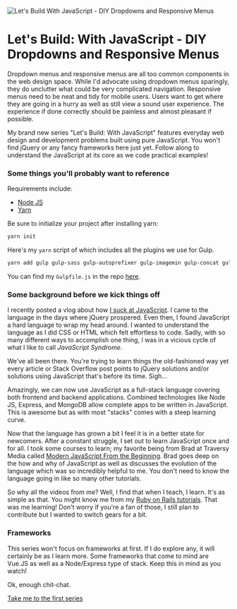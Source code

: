 ![Let's Build With JavaScript - DIY Dropdowns and Responsive Menus](https://i.imgur.com/jhhdfOf.jpg)

# Let's Build: With JavaScript - DIY Dropdowns and Responsive Menus

Dropdown menus and responsive menus are all too common components in the web design space. While I'd advocate using dropdown menus sparingly, they do unclutter what could be very complicated navigation. Responsive menus need to be neat and tidy for mobile users. Users want to get where they are going in a hurry as well as still view a sound user experience. The experience if done correctly should be painless and almost pleasant if possible.

My brand new series "Let's Build: With JavaScript" features everyday web design and development problems built using pure JavaScript. You won't find jQuery or any fancy frameworks here just yet. Follow along to understand the JavaScript at its core as we code practical examples!

### Some things you'll probably want to reference

Requirements include:

+ [Node JS](https://nodejs.org/en/)
+ [Yarn](https://yarnpkg.com/en/)

Be sure to initialize your project after installing yarn:

```bash
yarn init
```

Here's my `yarn` script of which includes all the plugins we use for Gulp.

```bash
yarn add gulp gulp-sass gulp-autoprefixer gulp-imagemin gulp-concat gulp-uglify gulp-watch gulp-sourcemaps gulp-connect --dev
```

You can find my `Gulpfile.js` in the repo [here](https://github.com/justalever/diy_dropdowns/blob/master/Gulpfile.js).

### Some background before we kick things off

I recently posted a vlog about how [I suck at JavaScript](https://web-crunch.com/i-suck-at-javascript/). I came to the language in the days where jQuery prospered. Even then, I found JavaScript a hard language to wrap my head around. I wanted to understand the language as I did CSS or HTML which felt effortless to code. Sadly, with so many different ways to accomplish one thing, I was in a vicious cycle of what I like to call *JavaScript Syndrome*.

We've all been there. You're trying to learn things the old-fashioned way yet every article or Stack Overflow post points to jQuery solutions and/or solutions using JavaScript that's before its time. Sigh...

Amazingly, we can now use JavaScript as a full-stack language covering both frontend and backend applications. Combined technologies like Node JS, Express, and MongoDB allow complete apps to be written in JavaScript. This is awesome but as with most "stacks" comes with a steep learning curve.

Now that the language has grown a bit I feel it is in a better state for newcomers. After a constant struggle, I set out to learn JavaScript once and for all. I took some courses to learn; my favorite being from Brad at Traversy Media called [Modern JavaScript From the Beginning](https://www.udemy.com/modern-javascript-from-the-beginning/). Brad goes deep on the how and why of JavaScript as well as discusses the evolution of the language which was so incredibly helpful to me. You don't need to know the language going in like so many other tutorials.

So why all the videos from me? Well, I find that when I teach, I learn. It's as simple as that. You might know me from my [Ruby on Rails tutorials](https://web-crunch.com/series/). That was me learning! Don't worry if you're a fan of those, I still plan to contribute but I wanted to switch gears for a bit.

### Frameworks

This series won't focus on frameworks at first. If I do explore any, it will certainly be as I learn more. Some frameworks that come to mind are Vue.JS as well as a Node/Express type of stack. Keep this in mind as you watch!

Ok, enough chit-chat.

[Take me to the first series](https://web-crunch.com/lets-build-with-javascript-diy-dropdowns-responsive-menus)






